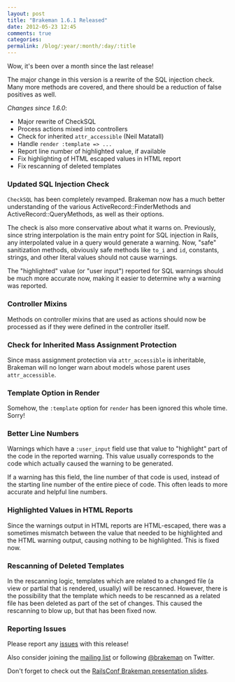 ```yaml
---
layout: post
title: "Brakeman 1.6.1 Released"
date: 2012-05-23 12:45
comments: true
categories:
permalink: /blog/:year/:month/:day/:title
---
```


Wow, it's been over a month since the last release!

The major change in this version is a rewrite of the SQL injection check. Many more methods are covered, and there should be a reduction of false positives as well.

_Changes since 1.6.0_:

 * Major rewrite of CheckSQL
 * Process actions mixed into controllers
 * Check for inherited `attr_accessible` (Neil Matatall)
 * Handle `render :template => ...`
 * Report line number of highlighted value, if available
 * Fix highlighting of HTML escaped values in HTML report
 * Fix rescanning of deleted templates

### Updated SQL Injection Check

`CheckSQL` has been completely revamped. Brakeman now has a much better understanding of the various ActiveRecord::FinderMethods and ActiveRecord::QueryMethods, as well as their options.

The check is also more conservative about what it warns on. Previously, since string interpolation is the main entry point for SQL injection in Rails, any interpolated value in a query would generate a warning. Now, "safe" sanitization methods, obviously safe methods like `to_i` and `id`, constants, strings, and other literal values should not cause warnings.

The "highlighted" value (or "user input") reported for SQL warnings should be much more accurate now, making it easier to determine why a warning was reported.

### Controller Mixins

Methods on controller mixins that are used as actions should now be processed as if they were defined in the controller itself.

### Check for Inherited Mass Assignment Protection

Since mass assignment protection via `attr_accessible` is inheritable, Brakeman will no longer warn about models whose parent uses `attr_accessible`.

### Template Option in Render

Somehow, the `:template` option for `render` has been ignored this whole time. Sorry!

### Better Line Numbers

Warnings which have a `:user_input` field use that value to "highlight" part of the code in the reported warning. This value usually corresponds to the code which actually caused the warning to be generated.

If a warning has this field, the line number of that code is used, instead of the starting line number of the entire piece of code. This often leads to more accurate and helpful line numbers.

### Highlighted Values in HTML Reports

Since the warnings output in HTML reports are HTML-escaped, there was a sometimes mismatch between the value that needed to be highlighted and the HTML warning output, causing nothing to be highlighted. This is fixed now. 

### Rescanning of Deleted Templates

In the rescanning logic, templates which are related to a changed file (a view or partial that is rendered, usually) will be rescanned. However, there is the possibility that the template which needs to be rescanned as a related file has been deleted as part of the set of changes. This caused the rescanning to blow up, but that has been fixed now.

### Reporting Issues

Please report any [issues](https://github.com/presidentbeef/brakeman/issues) with this release!

Also consider joining the [mailing list](http://brakemanscanner.org/contact/) or following [@brakeman](https://twitter.com/brakeman) on Twitter.

Don't forget to check out the [RailsConf Brakeman presentation slides](https://speakerdeck.com/u/presidentbeef/p/keeping-rails-applications-on-track-with-brakeman). 
